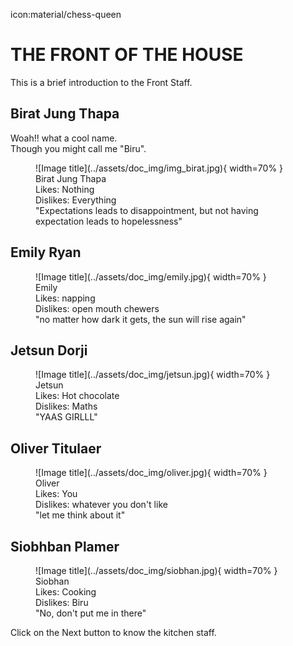 icon:material/chess-queen
# THE FRONT OF THE HOUSE

 This is a brief introduction to the Front Staff.

## Birat Jung Thapa
Woah!! what a cool name. 
<br>
Though you might call me "Biru".

<figure markdown="span" >
  ![Image title](../assets/doc_img/img_birat.jpg){ width=70% }
  <figcaption> 
  Birat Jung Thapa
  <br> 
  Likes: Nothing 
  <br> 
  Dislikes: Everything
  <br>
  "Expectations leads to disappointment, but not having expectation leads to hopelessness"
  </figcaption>
</figure>

## Emily Ryan

<figure markdown="span" >
  ![Image title](../assets/doc_img/emily.jpg){ width=70% }
  <figcaption> 
  Emily 
  <br> 
  Likes: napping 
  <br> 
  Dislikes: open mouth chewers 
  <br>
  "no matter how dark it gets, the sun will rise again"
  </figcaption>
</figure>


## Jetsun Dorji

<figure markdown="span" >
  ![Image title](../assets/doc_img/jetsun.jpg){ width=70% }
  <figcaption> 
  Jetsun 
  <br> 
  Likes: Hot chocolate 
  <br> 
  Dislikes: Maths 
  <br>
  "YAAS GIRLLL"
  </figcaption>
</figure>


## Oliver Titulaer

<figure markdown="span" >
  ![Image title](../assets/doc_img/oliver.jpg){ width=70% }
  <figcaption> 
  Oliver 
  <br> 
  Likes: You 
  <br> 
  Dislikes: whatever you don't like 
  <br>
  "let me think about it"
  </figcaption>
</figure>


## Siobhban Plamer

<figure markdown="span" >
  ![Image title](../assets/doc_img/siobhan.jpg){ width=70% }
  <figcaption> 
  Siobhan
  <br> 
  Likes: Cooking 
  <br> 
  Dislikes: Biru 
  <br>
  "No, don't put me in there"
  </figcaption>
</figure>

Click on the Next button to know the kitchen staff.